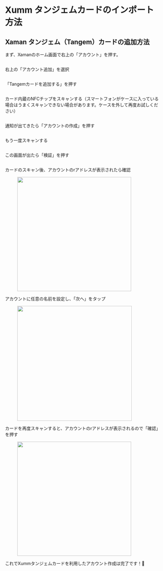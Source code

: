# Xumm タンジェムカードのインポート方法

## **Xaman タンジェム（Tangem）カードの追加方法**

まず、Xamanのホーム画面で右上の「アカウント」を押す。

<figure><img src="../.gitbook/assets/2nd account (1).jpg" alt=""><figcaption></figcaption></figure>

右上の「アカウント追加」を選択

<figure><img src="../.gitbook/assets/account tsuika.jpg" alt=""><figcaption></figcaption></figure>



「Tangemカードを追加する」を押す

<figure><img src="../.gitbook/assets/tangemcard tsuika (1).png" alt=""><figcaption></figcaption></figure>

カード内蔵のNFCチップをスキャンする（スマートフォンがケースに入っている場合はうまくスキャンできない場合があります。ケースを外して再度お試しください）

<figure><img src="../.gitbook/assets/IMG_0019.PNG.png" alt=""><figcaption></figcaption></figure>

通知が出てきたら「アカウントの作成」を押す

<figure><img src="../.gitbook/assets/IMG_0031.PNG.png" alt=""><figcaption></figcaption></figure>

もう一度スキャンする

<figure><img src="../.gitbook/assets/IMG_0029.PNG.png" alt=""><figcaption></figcaption></figure>

この画面が出たら「検証」を押す

<figure><img src="../.gitbook/assets/IMG_0018.png" alt=""><figcaption></figcaption></figure>

カードのスキャン後、アカウントのrアドレスが表示されたら確認

<div data-full-width="true">

<figure><img src="../.gitbook/assets/IMG_0020 1.png" alt="" width="373"><figcaption></figcaption></figure>

</div>

アカウントに任意の名前を設定し、「次へ」をタップ

<figure><img src="../.gitbook/assets/IMG_0023.png" alt="" width="375"><figcaption></figcaption></figure>

カードを再度スキャンすると、アカウントのrアドレスが表示されるので「確認」を押す

<figure><img src="../.gitbook/assets/IMG_0020.png" alt="" width="373"><figcaption></figcaption></figure>

これでXummタンジェムカードを利用したアカウント作成は完了です！🥳
